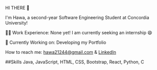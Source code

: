 HI THERE :wave:

I'm Hawa, a second-year Software Engineering Student at Concordia University!

:woman_technologist: Work Experience:
None yet! I am currently seeking an internship :smile:

:rocket: Currently Working on:
Developing my Portfolio

How to reach me: hawa21244@gmail.com & <a href="https://www.linkedin.com/in/hawa-afnane-said-07935b2a7/">LinkedIn</a>

##Skills
Java, JavaScript, HTML, CSS, Bootstrap, React, Python, C
